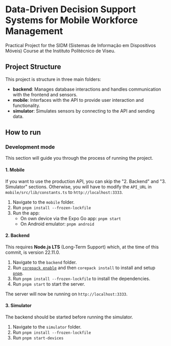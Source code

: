 # Data-Driven Decision Support Systems for Mobile Workforce Management

Practical Project for the SIDM (Sistemas de Informação em Dispositivos Móveis) Course at the Instituto Politécnico de Viseu.

## Project Structure

This project is structure in three main folders:

- **backend**: Manages database interactions and handles communication with the frontend and sensors.
- **mobile**: Interfaces with the API to provide user interaction and functionality.
- **simulator**: Simulates sensors by connecting to the API and sending data.

## How to run

### Development mode

This section will guide you through the process of running the project.

#### 1. Mobile

If you want to use the production API, you can skip the "2. Backend" and "3. Simulator" sections.
Otherwise, you will have to modify the `API_URL` in `mobile/src/lib/constants.ts` to `http://localhost:3333`.

1. Navigate to the `mobile` folder.
1. Run `pnpm install --frozen-lockfile`
1. Run the app:
	- On own device via the Expo Go app: `pnpm start`
	- On Android emulator: `pnpm android`

[corepack]: https://nodejs.org/docs/v22.11.0/api/corepack.html
[pnpm]: https://pnpm.io/

#### 2. Backend

This requires **Node.js LTS** (Long-Term Support) which, at the time of this commit, is version 22.11.0.

1. Navigate to the `backend` folder.
1. Run [`corepack enable`][corepack] and then `corepack install` to install and setup [`pnpm`][pnpm].
1. Run `pnpm install --frozen-lockfile` to install the dependencies.
1. Run `pnpm start` to start the server.

The server will now be running on `http://localhost:3333`.

#### 3. Simulator

The backend should be started before running the simulator.

1. Navigate to the `simulator` folder.
1. Run `pnpm install --frozen-lockfile`
1. Run `pnpm start-devices`
